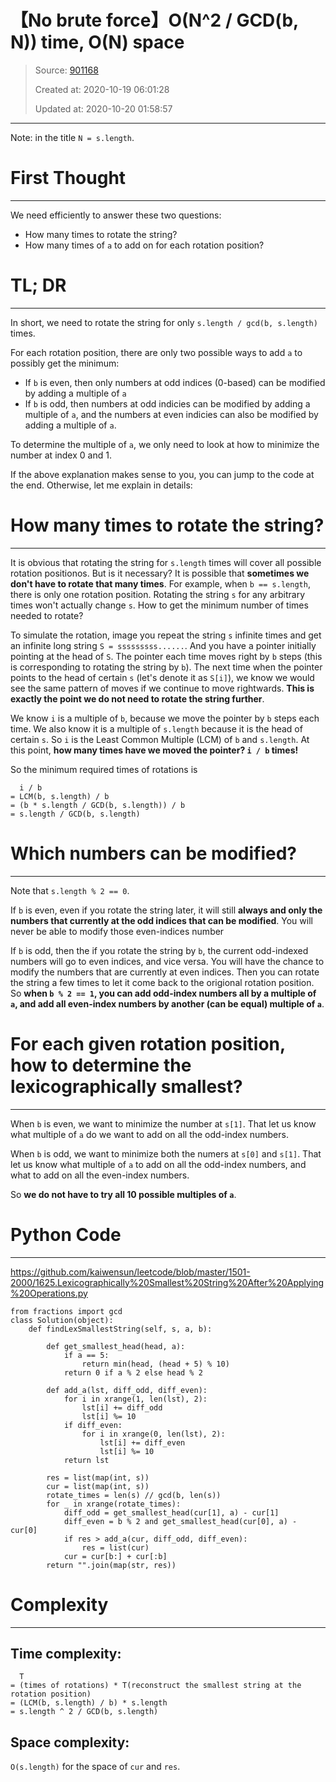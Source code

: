 # 【No brute force】O(N^2 / GCD(b, N)) time, O(N) space

> Source: [901168](https://leetcode.com/problems/lexicographically-smallest-string-after-applying-operations/discuss/901168/no-brute-force-on2-gcdb-n-time-on-space)
>
> Created at: 2020-10-19 06:01:28
>
> Updated at: 2020-10-20 01:58:57

----

Note: in the title `N = s.length`.

# **First Thought**
---
We need efficiently to answer these two questions:
* How many times to rotate the string?
* How many times of `a` to add on for each rotation position?

# **TL; DR**
---
In short, we need to rotate the string for only `s.length / gcd(b, s.length)` times.

For each rotation position, there are only two possible ways to add `a` to possibly get the minimum:
* If `b` is even, then only numbers at odd indices (0-based) can be modified by adding a multiple of `a`
* If `b` is odd, then numbers at odd indicies can be modified by adding a multiple of `a`, and the numbers at even indicies can also be modified by adding a multiple of `a`.

To determine the multiple of `a`, we only need to look at how to minimize the number at index 0 and 1.

If the above explanation makes sense to you, you can jump to the code at the end. Otherwise, let me explain in details:

# **How many times to rotate the string?**
---
It is obvious that rotating the string for `s.length` times will cover all possible rotation positionos. But is it necessary? It is possible that **sometimes we don\'t have to rotate that many times**. For example, when `b == s.length`, there is only one rotation position. Rotating the string `s` for any arbitrary times won\'t actually change `s`. How to get the minimum number of times needed to rotate?

To simulate the rotation, image you repeat the string `s` infinite times and get an infinite long string `S = sssssssss......`. And you have a pointer initially pointing at the head of `S`. The pointer each time moves right by `b` steps (this is corresponding to rotating the string by `b`). The next time when the pointer points to the head of certain `s` (let\'s denote it as `S[i]`), we know we would see the same pattern of moves if we continue to move rightwards. **This is exactly the point we do not need to rotate the string further**.

We know `i` is a multiple of `b`, because we move the pointer by `b` steps each time. We also know it is a multiple of `s.length` because it is the head of certain `s`. So `i` is the Least Common Multiple (LCM) of `b` and `s.length`. At this point, **how many times have we moved the pointer? `i / b` times!**

So the minimum required times of rotations is
```
  i / b
= LCM(b, s.length) / b
= (b * s.length / GCD(b, s.length)) / b
= s.length / GCD(b, s.length)
```


# **Which numbers can be modified?**
---
Note that `s.length % 2 == 0`.

If `b` is even, even if you rotate the string later, it will still **always and only the numbers that currently at the odd indices that can be modified**. You will never be able to modify those even-indices number

If `b` is odd, then the if you rotate the string by `b`, the current odd-indexed numbers will go to even indices, and vice versa. You will have the chance to modify the numbers that are currently at even indices. Then you can rotate the string a few times to let it come back to the origional rotation position. So **when `b % 2 == 1`, you can add odd-index numbers all by a multiple of `a`, and add all even-index numbers by another (can be equal) multiple of `a`**.


# **For each given rotation position, how to determine the lexicographically smallest?**
---

When `b` is even, we want to minimize the number at `s[1]`. That let us know what multiple of `a` do we want to add on all the odd-index numbers.

When `b` is odd, we want to minimize both the numers at `s[0]` and `s[1]`. That let us know what multiple of `a` to add on all the odd-index numbers, and what to add on all the even-index numbers.

So **we do not have to try all 10 possible multiples of `a`**.

# **Python Code**
---
https://github.com/kaiwensun/leetcode/blob/master/1501-2000/1625.Lexicographically%20Smallest%20String%20After%20Applying%20Operations.py

```
from fractions import gcd
class Solution(object):
    def findLexSmallestString(self, s, a, b):

        def get_smallest_head(head, a):
            if a == 5:
                return min(head, (head + 5) % 10)
            return 0 if a % 2 else head % 2
            
        def add_a(lst, diff_odd, diff_even):
            for i in xrange(1, len(lst), 2):
                lst[i] += diff_odd
                lst[i] %= 10
            if diff_even:
                for i in xrange(0, len(lst), 2):
                    lst[i] += diff_even
                    lst[i] %= 10
            return lst
            
        res = list(map(int, s))
        cur = list(map(int, s))
        rotate_times = len(s) // gcd(b, len(s))
        for _ in xrange(rotate_times):
            diff_odd = get_smallest_head(cur[1], a) - cur[1]
            diff_even = b % 2 and get_smallest_head(cur[0], a) - cur[0]
            if res > add_a(cur, diff_odd, diff_even):
                res = list(cur)
            cur = cur[b:] + cur[:b]
        return "".join(map(str, res))
```

# **Complexity**
---
## Time complexity:
```
  T 
= (times of rotations) * T(reconstruct the smallest string at the rotation position)
= (LCM(b, s.length) / b) * s.length
= s.length ^ 2 / GCD(b, s.length)
```
## Space complexity: 
`O(s.length)` for the space of `cur` and `res`.
